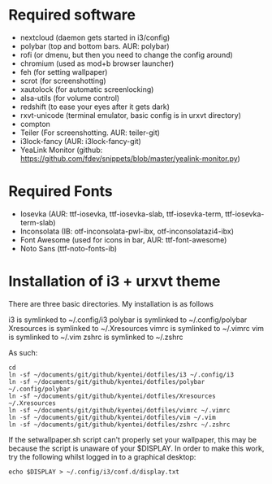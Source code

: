 # Required software
* nextcloud (daemon gets started in i3/config)
* polybar (top and bottom bars. AUR: polybar)
* rofi (or dmenu, but then you need to change the config around)
* chromium (used as mod+b browser launcher)
* feh (for setting wallpaper)
* scrot (for screenshotting)
* xautolock (for automatic screenlocking)
* alsa-utils (for volume control)
* redshift (to ease your eyes after it gets dark)
* rxvt-unicode (terminal emulator, basic config is in urxvt directory)
* compton
* Teiler (For screenshotting. AUR: teiler-git)
* i3lock-fancy (AUR: i3lock-fancy-git)
* YeaLink Monitor (github: https://github.com/fdev/snippets/blob/master/yealink-monitor.py)

# Required Fonts
* Iosevka (AUR: ttf-iosevka, ttf-iosevka-slab, ttf-iosevka-term, ttf-iosevka-term-slab)
* Inconsolata (IB: otf-inconsolata-pwl-ibx, otf-inconsolatazi4-ibx)
* Font Awesome (used for icons in bar, AUR: ttf-font-awesome)
* Noto Sans (ttf-noto-fonts-ib)

# Installation of i3 + urxvt theme
There are three basic directories. My installation is as follows


i3 is symlinked to ~/.config/i3
polybar is symlinked to ~/.config/polybar
Xresources is symlinked to ~/.Xresources
vimrc is symlinked to ~/.vimrc
vim is symlinked to ~/.vim
zshrc is symlinked to ~/.zshrc

As such:
```
cd
ln -sf ~/documents/git/github/kyentei/dotfiles/i3 ~/.config/i3
ln -sf ~/documents/git/github/kyentei/dotfiles/polybar ~/.config/polybar
ln -sf ~/documents/git/github/kyentei/dotfiles/Xresources ~/.Xresources
ln -sf ~/documents/git/github/kyentei/dotfiles/vimrc ~/.vimrc
ln -sf ~/documents/git/github/kyentei/dotfiles/vim ~/.vim
ln -sf ~/documents/git/github/kyentei/dotfiles/zshrc ~/.zshrc
```

If the setwallpaper.sh script can't properly set your wallpaper, this may be because the script is unaware of your $DISPLAY.
In order to make this work, try the following whilst logged in to a graphical desktop:
```
echo $DISPLAY > ~/.config/i3/conf.d/display.txt
```
